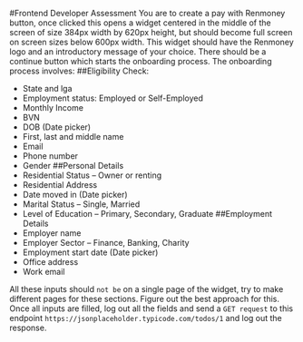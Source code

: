 #Frontend Developer Assessment
You are to create a pay with Renmoney button, once clicked this opens a widget centered in the middle of the screen of size 384px width by 620px height, but should become full screen on screen sizes below 600px width.
This widget should have the Renmoney logo and an introductory message of your choice.
There should be a continue button which starts the onboarding process.
The onboarding process involves:
##Eligibility Check: 
-	State and lga
-	Employment status: Employed or Self-Employed
-	Monthly Income
-	BVN
-	DOB (Date picker)
-	First, last and middle name
-	Email
-	Phone number
-	Gender
##Personal Details
-	Residential Status – Owner or renting
-	Residential Address
-	Date moved in (Date picker)
-	Marital Status – Single, Married
-	Level of Education – Primary, Secondary, Graduate
##Employment Details
-	Employer name
-	Employer Sector – Finance, Banking, Charity
-	Employment start date (Date picker)
-	Office address
-	Work email

All these inputs should `not be` on a single page of the widget, try to make different pages for these sections.
Figure out the best approach for this.
Once all inputs are filled, log out all the fields and send a `GET request` to this endpoint `https://jsonplaceholder.typicode.com/todos/1` and log out the response.
